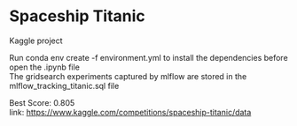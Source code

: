 # Spaceship Titanic
Kaggle project

Run conda env create -f environment.yml to install the dependencies before open the .ipynb file </br>
The gridsearch experiments captured by mlflow are stored in the mlflow_tracking_titanic.sql file

Best Score: 0.805 </br>
link: https://www.kaggle.com/competitions/spaceship-titanic/data
